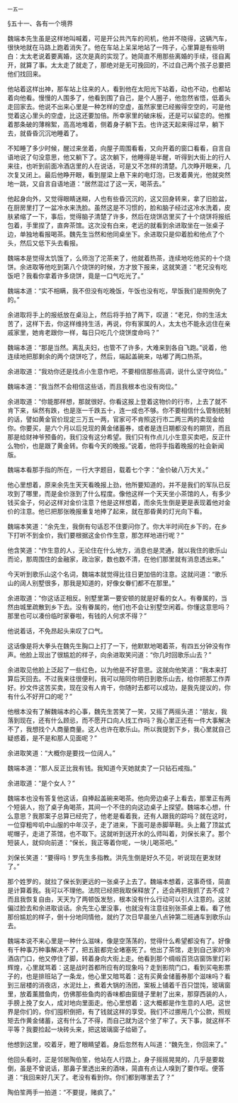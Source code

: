     一五一 

   §五十一、各有一个境界

   魏端本先生虽是这样地叫喊着，可是开公共汽车的司机，他并不晓得，这辆汽车，很快地就在马路上跑着消失了。他在车站上呆呆地站了一阵子，心里算是有些明白：太太老说着要离婚，这次是真的实现了。她简直不用那些离婚的手续，径自离开，就算了事。太太走了就走了，那绝对是无可挽回的，不过自己两个孩子总要把他们找回来。

   他站着这样出神，那车站上往来的人，看到他在太阳光下站着，动也不动，也都站着向他看。慢慢的人围多了，他看到围了自己，是个人圈子，他忽然省悟，低着头走回家去。他说不出来心里是一种怎样的空虚，虽然家里已经搬得空空的，可是他觉着这心里头的空虚，比这还要加倍。所幸家里的破床板，还是可以留恋的。他推着那条破的薄棉絮，高高地堆着，侧着身子躺下去。也许这天起来得过早，躺下去，就昏昏沉沉地睡着了。

   不知睡了多少时候，醒过来坐着，向屋子周围看看，又向开着的窗口看看，自言自语地说了句没意思，他又躺下了。这次躺下，他睡得是半醒，听得到大街上的行人来往，也听到前面冷酒店里的人在说话，可是又不怎样的清楚。几次睁开眼来，几次复又闭上。最后他睁开眼，看到屋梁上悬下来的电灯泡，已发着黄光，他就突然地一跳，又自言自语地道：“居然混过了这一天，喝茶去。”

   他起身向外，又觉得眼睛迷糊，人也有些昏沉沉的，这又回身转来，拿了旧脸盆，在厨房里打了一盆冷水来洗脸。虽然这是不习惯的，脸和脑子经过这冷水洗着，皮肤紧缩了一下，事后，觉得脑子清楚了许多，然后在烧饼店里买了十个烧饼将报纸包着，手里捏了，直奔茶馆。这次没有白来，老远的就看到余进取坐在一张桌子边，单独地看报喝茶。魏先生当然和他同桌坐下。余进取只是仰着脸和他点了个头，然后又低下头去看报。

   魏端本是觉得太饥饿了，么师泡了沱茶来了，他就着热茶，连续地吃他买的十个烧饼。余进取等他吃到第八个烧饼的时候，方才放下报来，这就笑道：“老兄没有吃饭吧？我看你拿着许多烧饼，竟是一口气吃光了。”

   魏端本道：“实不相瞒，我不但没有吃晚饭，午饭也没有吃，早饭我们是照例免了的。”

   余进取将手上的报纸放在桌沿上，然后将手拍了两下，叹道：“老兄，你的生活太苦了，这样下去，你这样维持生活，再说，你有家属的人，太太也不能永远住在亲戚家里，她肯老跟你一样，每日只吃几个烧饼度命吗？”

   魏端本道：“那是当然。离乱夫妇，也管不了许多，大难来到各自飞跑。”说着，他连续地把那剩余的两个烧饼吃了，然后，端起盖碗来，咕嘟了两口热茶。

   余进取道：“我劝你还是找点小生意作吧，不要相信那些高调，说什么坚守岗位。”

   魏端本道：“我当然不会相信这些话，而且我根本也没有岗位。”

   余进取道：“你能那样想，那就很好。你看这报上登着这物价的行市，上去了就不肯下来，纵然有跌，也是涨一千跌五十，连一成也不够。你不要相信什么管制统制的话，譬如黄金官价现定三万五一两，官家可不肯照这行市二两三两的卖现金给你。你要买，是六个月以后兑现的黄金储蓄券，或者是连日期都没有的期货，而且那是给财神爷预备的，我们没有这分希望。我们只有作点儿小生意买卖吧，反正什么物价，也是跟了黄金转。你看今天的晚报。”说着，他将手指着晚报的社会新闻版。

   魏端本看那手指的所在，一行大字题目，载着七个字：“金价破八万大关。”

   他心里想着，原来余先生天天看晚报上劲，他所要知道的，并不是我们的军队已反攻到了哪里，而是金价涨到了什么程度。像他这样一个天天坐小茶馆的人，有多少钱买金子，何必这样对金价注意？他是这样想着，而余先生倒是更是表现着他对金价的注意。他已把那张晚报重复地捧了起来，就在那昏黄的灯光向下看。

   魏端本笑道：“余先生，我倒有句话忍不住要问你了。你大半时间在乡下的，在乡下打听不到金价，我们要根据这金价作生意，那怎样地进行呢？”

   他含笑道：“作生意的人，无论住在什么地方，消息也是灵通，就以我住的歌乐山而论，那周围住的金融家，政治家，数也数不清，在他们那里就有消息透出来。”

   今天听到歌乐山这个名词，魏端本就觉得比往日更加倍的注意。这就问道：“歌乐山的阔人别墅很多，那我是知道的，好像女眷们都不在那里。”

   余进取道：“你这话正相反。别墅里第一要安顿的就是好看的女人。有眷属的，当然由城里疏散到乡下去。没有眷属的，他们也不会让别墅空闲着。你懂这意思吗？那里也可以凑份临时家眷啦，有钱的人何求不得？”

   他说着话，不免昂起头来叹了口气。

   这话像是将大拳头在魏先生胸口上打了一下，他默默地喝着茶，有四五分钟没有作声。他脸上现出了很尴尬的样子，向余进取笑问道：“你几时回歌乐山去？”

   余进取见他脸上泛起了一些红色，以为他是不好意思。这就向他笑道：“我本来打算后天回去。不过我来往很便利，我可以陪同你明日到歌乐山去，给你把那工作弄好。抄文件这苦买卖，现在没有人肯干，你随时去都可以成功，是我先提议的，你有什么不好开口的呢？”

   他根本没有了解魏端本的心事，魏先生苦笑了一笑，又摇了两摇头道：“朋友，我落到现在，还有什么顾忌，而不愿开口向人找工作吗？我心里正还有一件大事解决不了，我想找个人商量商量。这人也许在歌乐山。所以我提到下乡，我心里就自己疑惑着，是不是和那人见面呢？”

   余进取笑道：“大概你是要找一位阔人。”

   魏端本道：“那人反正比我有钱。我知道今天她就卖了一只钻石戒指。”

   余进取道：“是个女人？”

   魏端本也没有答复他这话，自捧起盖碗来喝茶。他向旁边桌子上看去，那里正有两个短装人，抱了桌子角喝茶，其间一个不住的向这边桌子上探望。魏端本心想，什么意思？我那案子总算已经完了，他老是看着我，还有人跟我的踪吗？就在这时，一位穿粗哔叽中山服的中年汉子，走了进来，下面可是赤脚草鞋。头上戴了顶盆式呢帽子，走进了茶馆，也不取下。这就听到送开水的么师叫着，刘保长来了。那个短装人，就仰向前道：“保长，我正等着你呢，一块儿喝茶吧。”

   刘保长笑道：“要得吗！罗先生多指教。洪先生倒是好久不见，听说现在更发财了。”

   那个姓罗的，就拉了保长到更远的一张桌子上去了。魏端本想着，这事奇怪，简直是计算着我。我可以不理他。法院已经把我取保释放了，还会再把我抓了去不成？而且我恢复自由，天天为了两顿饭发愁，根本没有什么行动可以引人注意的。这就偏过脸去和余进取谈话。余先生心里没事，也就没有注意往别张茶桌上看。看了他那份尴尬的样子，倒十分地同情他，就约了次日早晨坐八点钟第二班通车到歌乐山去。

   魏端本说不来心里是一种什么滋味，像是空荡荡的，觉得什么希望都没有了。好像有千种事万种事解决不了，把五脏都完全堵塞死了。他出了茶馆，走到自己家的冷酒店门口，他又停住了脚，转着身向大街上走。他看到那个绸缎百货店窗饰里灯彩辉煌，心里就骂着：这是战时首都所应有的现象吗？走到影院门口，看到买电影票子的，也是排班站了一条龙，他心里又暗骂着：这有买黄金储蓄券那个滋味吗？看到三层楼的消夜店，水泥灶上，煮着大锅的汤团，案板上铺着千百只馄饨，玻璃窗里，放着薰腊鱼肉，仿佛那些鱼肉的香味都由窗缝子里射了出来，那穿西装的人，手膀上挽了女人，成对地向里面走。他心里想着：这大概都是作生意的人吧。这世界是你们的，你们囤积倒把，有了钱就这样的享受。我们不过挪用几个公款，照规矩去作黄金储蓄，这有什么了不得，而自己就为这个坐了牢了。天下事，就这样不平等？我要捡起一块砖头来，把这玻璃窗子给砸了。

   他想到这里，咬着牙，瞪了眼睛望着。身后忽然有人叫道：“魏先生，你回来了。”

   他回头看时，正是邻居陶伯笙，他站在人行路上，身子摇摇晃晃的，几乎是要栽倒，虽是不曾说话，那鼻子里透出来的酒味，简直有点让人嗅到了要作呕。便答道：“我回来好几天了。老没有看到你。你们都到哪里去了？”

   陶伯笙两手一拍道：“不要提，赌疯了。”


